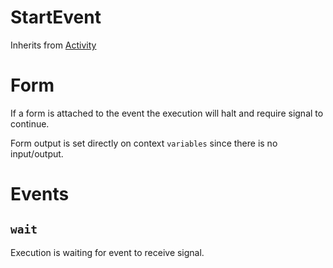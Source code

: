 StartEvent
==========

Inherits from [Activity](/docs/Activity.md)

# Form

If a form is attached to the event the execution will halt and require signal to continue.

Form output is set directly on context `variables` since there is no input/output.

# Events

## `wait`

Execution is waiting for event to receive signal.
